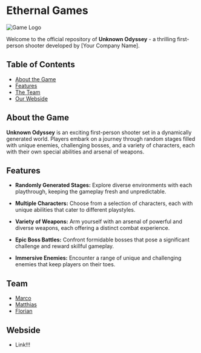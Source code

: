 # Ethernal Games

![Game Logo](link/to/logo.png)

Welcome to the official repository of **Unknown Odyssey** - a thrilling first-person shooter developed by [Your Company Name].

## Table of Contents
- [About the Game](#about-the-game)
- [Features](#features)
- [The Team](#Team)
- [Our Webside](#Webside)

## About the Game

**Unknown Odyssey** is an exciting first-person shooter set in a dynamically generated world. Players embark on a journey through random stages filled with unique enemies, challenging bosses, and a variety of characters, each with their own special abilities and arsenal of weapons.

## Features

- **Randomly Generated Stages:** Explore diverse environments with each playthrough, keeping the gameplay fresh and unpredictable.

- **Multiple Characters:** Choose from a selection of characters, each with unique abilities that cater to different playstyles.

- **Variety of Weapons:** Arm yourself with an arsenal of powerful and diverse weapons, each offering a distinct combat experience.

- **Epic Boss Battles:** Confront formidable bosses that pose a significant challenge and reward skillful gameplay.

- **Immersive Enemies:** Encounter a range of unique and challenging enemies that keep players on their toes.

## **Team**

   - [Marco](https://github.com/Lordbobbit)
   - [Matthias](https://github.com/matthias-codes)
   - [Florian](https://github.com/flooorrianooo)

## **Webside**

   - Link!!!
